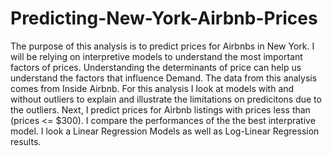# Predicting-New-York-Airbnb-Prices

The purpose of this analysis is to predict prices for Airbnbs in New York. I will be relying on interpretive models to understand the most important factors of prices. Understanding the determinants of price can help us understand the factors that influence Demand. The data from this analysis comes from Inside Airbnb. For this analysis I look at models with and without outliers to explain and illustrate the limitations on predicitons due to the outliers. Next, I predict prices for Airbnb listings with prices less than (prices <= $300). I compare the performances of the the best interprative model. I look a Linear Regression Models as well as Log-Linear Regression results. 


